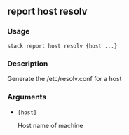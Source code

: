 ## report host resolv

### Usage

`stack report host resolv {host ...}`

### Description


Generate the /etc/resolv.conf for a host



### Arguments

* `[host]`

   Host name of machine



